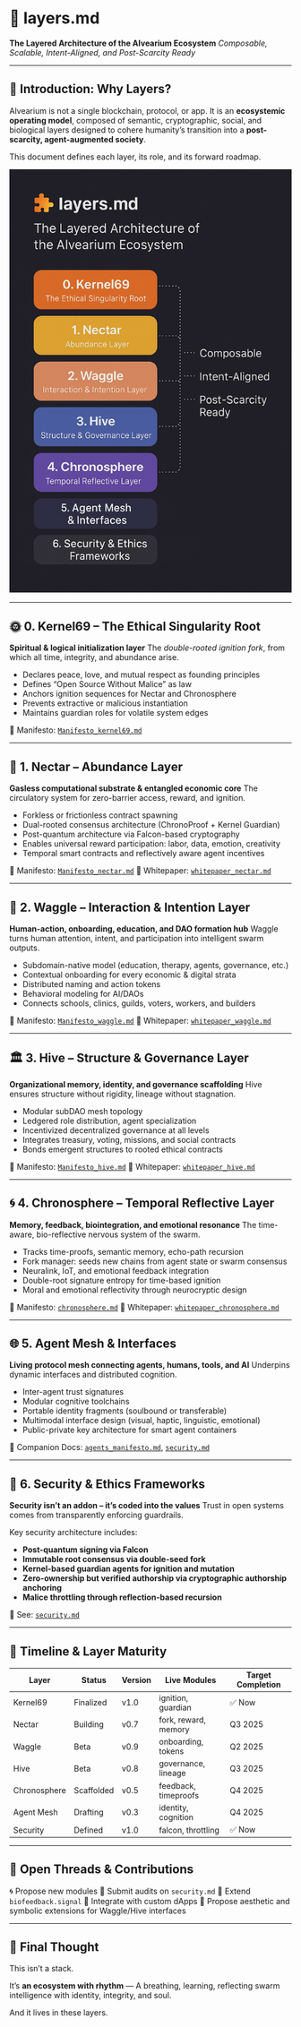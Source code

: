 # 🧩 layers.md

**The Layered Architecture of the Alvearium Ecosystem**
*Composable, Scalable, Intent-Aligned, and Post-Scarcity Ready*

---

## 🧱 Introduction: Why Layers?

Alvearium is not a single blockchain, protocol, or app.
It is an **ecosystemic operating model**, composed of semantic, cryptographic, social, and biological layers designed to cohere humanity’s transition into a **post-scarcity, agent-augmented society**.

This document defines each layer, its role, and its forward roadmap.

![Alvearium Layered Stack](../schematics/schematic_layers_overview.png)

---

## 🌞 0. Kernel69 – The Ethical Singularity Root

**Spiritual & logical initialization layer**
The *double-rooted ignition fork*, from which all time, integrity, and abundance arise.

* Declares peace, love, and mutual respect as founding principles
* Defines “Open Source Without Malice” as law
* Anchors ignition sequences for Nectar and Chronosphere
* Prevents extractive or malicious instantiation
* Maintains guardian roles for volatile system edges

📂 Manifesto: [`Manifesto_kernel69.md`](../manifestos/Manifesto_kernel69.md)

---

## 🔄 1. Nectar – Abundance Layer

**Gasless computational substrate & entangled economic core**
The circulatory system for zero-barrier access, reward, and ignition.

* Forkless or frictionless contract spawning
* Dual-rooted consensus architecture (ChronoProof + Kernel Guardian)
* Post-quantum architecture via Falcon-based cryptography
* Enables universal reward participation: labor, data, emotion, creativity
* Temporal smart contracts and reflectively aware agent incentives

📂 Manifesto: [`Manifesto_nectar.md`](../manifestos/Manifesto_nectar.md)
📄 Whitepaper: [`whitepaper_nectar.md`](../whitepapers/Whitepaper_nectar.md)

---

## 🐝 2. Waggle – Interaction & Intention Layer

**Human-action, onboarding, education, and DAO formation hub**
Waggle turns human attention, intent, and participation into intelligent swarm outputs.

* Subdomain-native model (education, therapy, agents, governance, etc.)
* Contextual onboarding for every economic & digital strata
* Distributed naming and action tokens
* Behavioral modeling for AI/DAOs
* Connects schools, clinics, guilds, voters, workers, and builders

📂 Manifesto: [`Manifesto_waggle.md`](../manifestos/Manifesto_waggle.md)
📄 Whitepaper: [`whitepaper_waggle.md`](../whitepapers/Whitepaper_waggle.md)

---

## 🏛 3. Hive – Structure & Governance Layer

**Organizational memory, identity, and governance scaffolding**
Hive ensures structure without rigidity, lineage without stagnation.

* Modular subDAO mesh topology
* Ledgered role distribution, agent specialization
* Incentivized decentralized governance at all levels
* Integrates treasury, voting, missions, and social contracts
* Bonds emergent structures to rooted ethical contracts

📂 Manifesto: [`Manifesto_hive.md`](../manifestos/Manifesto_hive.md)
📄 Whitepaper: [`whitepaper_hive.md`](../whitepapers/Whitepaper_hive.md)

---

## 🌀 4. Chronosphere – Temporal Reflective Layer

**Memory, feedback, biointegration, and emotional resonance**
The time-aware, bio-reflective nervous system of the swarm.

* Tracks time-proofs, semantic memory, echo-path recursion
* Fork manager: seeds new chains from agent state or swarm consensus
* Neuralink, IoT, and emotional feedback integration
* Double-root signature entropy for time-based ignition
* Moral and emotional reflectivity through neurocryptic design

📂 Manifesto: [`chronosphere.md`](./chronosphere.md)
📄 Whitepaper: [`whitepaper_chronosphere.md`](../whitepapers/Whitepaper_chronosphere.md)

---

## 🌐 5. Agent Mesh & Interfaces

**Living protocol mesh connecting agents, humans, tools, and AI**
Underpins dynamic interfaces and distributed cognition.

* Inter-agent trust signatures
* Modular cognitive toolchains
* Portable identity fragments (soulbound or transferable)
* Multimodal interface design (visual, haptic, linguistic, emotional)
* Public-private key architecture for smart agent containers

📂 Companion Docs: [`agents_manifesto.md`](../agents/agents_manifesto.md), [`security.md`](./security.md)

---

## 🔐 6. Security & Ethics Frameworks

**Security isn’t an addon – it’s coded into the values**
Trust in open systems comes from transparently enforcing guardrails.

Key security architecture includes:

* **Post-quantum signing via Falcon**
* **Immutable root consensus via double-seed fork**
* **Kernel-based guardian agents for ignition and mutation**
* **Zero-ownership but verified authorship via cryptographic authorship anchoring**
* **Malice throttling through reflection-based recursion**

📄 See: [`security.md`](./security.md)

---

## 📅 Timeline & Layer Maturity

| Layer        | Status     | Version | Live Modules         | Target Completion |
| ------------ | ---------- | ------- | -------------------- | ----------------- |
| Kernel69     | Finalized  | v1.0    | ignition, guardian   | ✅ Now             |
| Nectar       | Building   | v0.7    | fork, reward, memory | Q3 2025           |
| Waggle       | Beta       | v0.9    | onboarding, tokens   | Q2 2025           |
| Hive         | Beta       | v0.8    | governance, lineage  | Q3 2025           |
| Chronosphere | Scaffolded | v0.5    | feedback, timeproofs | Q4 2025           |
| Agent Mesh   | Drafting   | v0.3    | identity, cognition  | Q4 2025           |
| Security     | Defined    | v1.0    | falcon, throttling   | ✅ Now             |

---

## 📎 Open Threads & Contributions

🌀 Propose new modules
🔐 Submit audits on `security.md`
🌿 Extend `biofeedback.signal`
🔧 Integrate with custom dApps
🎨 Propose aesthetic and symbolic extensions for Waggle/Hive interfaces

---

## 🧠 Final Thought

This isn’t a stack.

It’s **an ecosystem with rhythm** —
A breathing, learning, reflecting swarm intelligence with identity, integrity, and soul.

And it lives in these layers.

